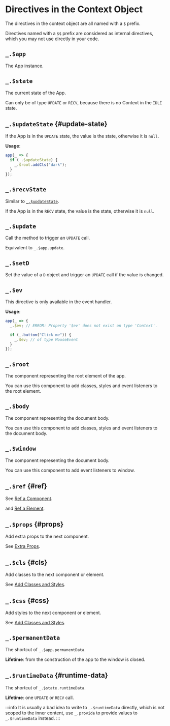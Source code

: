 # Directives in the Context Object

The directives in the context object are all named with a `$` prefix.

Directives named with a `$$` prefix are considered as internal directives, which you may not use directly in your code.

## `_.$app`

The App instance.

## `_.$state`

The current state of the App.

Can only be of type `UPDATE` or `RECV`, because there is no Context in the `IDLE` state.

## `_.$updateState` {#update-state}

If the App is in the `UPDATE` state, the value is the state, otherwise it is `null`.

**Usage**:

```ts
app(_ => {
  if (_.$updateState) {
    _.$root.addCls("dark");
  }
});
```

## `_.$recvState`

Similar to [`_.$updateState`](#update-state).

If the App is in the `RECV` state, the value is the state, otherwise it is `null`.

## `_.$update`

Call the method to trigger an `UPDATE` call.

Equivalent to `_.$app.update`.

## `_.$setD`

Set the value of a `D` object and trigger an `UPDATE` call if the value is changed.

## `_.$ev`

This directive is only available in the event handler.

**Usage**:

```ts
app(_ => {
  _.$ev; // ERROR: Property '$ev' does not exist on type 'Context'.

  if (_.button("Click me")) {
    _.$ev; // of type MouseEvent
  }
});
```

## `_.$root`

The component representing the root element of the app.

You can use this component to add classes, styles and event listeners to the root element.

## `_.$body`

The component representing the document body.

You can use this component to add classes, styles and event listeners to the document body.

## `_.$window`

The component representing the document body.

You can use this component to add event listeners to window.

## `_.$ref` {#ref}

See [Ref a Component](../essentials/component#ref-component).

and [Ref a Element](../essentials/lowlevel#ref-element).

## `_.$props` {#props}

Add extra props to the next component.

See [Extra Props](../essentials/component#extra-props).

## `_.$cls` {#cls}

Add classes to the next component or element.

See [Add Classes and Styles](../essentials/rendering-basics#add-classes-and-styles).

## `_.$css` {#css}

Add styles to the next component or element.

See [Add Classes and Styles](../essentials/rendering-basics#add-classes-and-styles).

## `_.$permanentData`

The shortcut of `_.$app.permanentData`.

**Lifetime**: from the construction of the app to the window is closed.

## `_.$runtimeData` {#runtime-data}

The shortcut of `_.$state.runtimeData`.

**Lifetime**: one `UPDATE` or `RECV` call.

:::info
It is usually a bad idea to write to `_.$runtimeData` directly,
which is not scoped to the inner content,
use `_.provide` to provide values to `_.$runtimeData` instead.
:::
